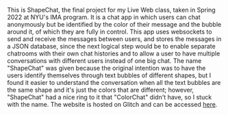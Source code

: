 This is ShapeChat, the final project for my Live Web class, taken in Spring 2022 at NYU's IMA program. It is a chat app in which users can chat anonymously but be identified by the color of their message and the bubble around it, of which they are fully in control. This app uses websockets to send and receive the messages between users, and stores the messages in a JSON database, since the next logical step would be to enable separate chatrooms with their own chat histories and to allow a user to have multiple conversations with different users instead of one big chat. The name "ShapeChat" was given because the original intention was to have the users identify themselves through text bubbles of different shapes, but I found it easier to understand the conversation when all the text bubbles are the same shape and it's just the colors that are different; however, "ShapeChat" had a nice ring to it that "ColorChat" didn't have, so I stuck with the name. The website is hosted on Glitch and can be accessed [here](https://liveweb-final-andres.glitch.me/).

